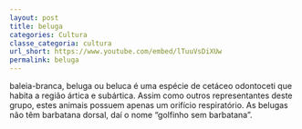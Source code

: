 ```yaml
---
layout: post
title: beluga
categories: Cultura
classe_categoria: cultura
url_short: https://www.youtube.com/embed/lTuuVsDiXUw
permalink: beluga
---
```

 baleia-branca, beluga ou beluca é uma espécie de cetáceo odontoceti que habita a região ártica e subártica. Assim como outros representantes deste grupo, estes animais possuem apenas um orifício respiratório. As belugas não têm barbatana dorsal, daí o nome “golfinho sem barbatana”.
